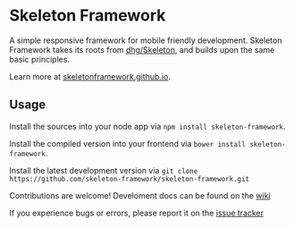 # Skeleton Framework
A simple responsive framework for mobile friendly development. 
Skeleton Framework takes its roots from [dhg/Skeleton](https://github.com/dhg/Skeleton), and builds upon the same basic principles.

Learn more at [skeletonframework.github.io](http://skeletonframework.github.io/).

## Usage
Install the sources into your node app via `npm install skeleton-framework`.

Install the compiled version into your frontend via `bower install skeleton-framework`.

Install the latest development version via `git clone https://github.com/skeleton-framework/skeleton-framework.git`

Contributions are welcome! Develoment docs can be found on the [wiki](https://github.com/skeleton-framework/skeleton-framework/wiki/Skeleton-Framework-Development)

If you experience bugs or errors, please report it on the [issue tracker](https://github.com/skeleton-framework/skeleton-framework/issues)
